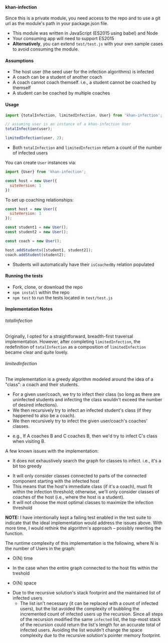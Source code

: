 #### khan-infection

Since this is a private module, you need access to the repo
and to use a git url as the module's path in your package.json file.

* This module was written in JavaScript (ES2015 using babel) and Node
 * Your consuming app will need to support ES2015
 * **Alternatively**, you can extend `test/test.js` with your own sample cases to avoid consuming the module.

#### Assumptions

* The host user (the seed user for the infection algorithms) is infected
* A coach can be a student of another coach
* A coach cannot coach themself. i.e., a student cannot be coached by themself
* A student can be coached by multiple coaches

#### Usage

```js
import {totalInfection, limitedInfection, User} from 'khan-infection';

// assuming user is an instance of a khan-infection User
totalInfection(user);

limitedInfection(user, 2);
```

* Both `totalInfection` and `limitedInfection` return a count of the number of infected users

You can create `User` instances via:

```js
import {User} from 'khan-infection';

const host = new User({
  siteVersion: 1
})
```

To set up coaching relationships:

```js
const host = new User({
  siteVersion: 1
});

const student1 = new User();
const student2 = new User();

const coach = new User();

host.addStudents([student1, student2]);
coach.addStudent(student2);
```

* Students will automatically have their `isCoachedBy` relation populated

#### Running the tests

* Fork, clone, or download the repo
* `npm install` within the repo
* `npm test` to run the tests located in `test/test.js`

#### Implementation Notes

###### totalInfection

Originally, I opted for a straightforward, breadth-first traversal implementation.
However, after completing `limitedInfection`, the redefinition of `totalInfection` as a
composition of `limitedInfection` became clear and quite lovely.

###### limitedInfection

The implementation is a greedy algorithm modeled around the idea of a "class": a coach and their students.

* For a given user/coach, we try to infect their class (so long as there are uninfected students and infecting the class wouldn't exceed the number of desired infections).
* We then recursively try to infect an infected student's class (if they happened to also be a coach).
* We then recursively try to infect the given user/coach's coaches' classes.
 - e.g., If A coaches B and C coaches B, then we'd try to infect C's class when visiting B.

A few known issues with the implementation:

* It does not exhaustively search the graph for classes to infect. i.e., it's a bit too greedy
 - It will only consider classes connected to parts of the connected component starting with the infected host
  - This means that the host's immediate class (if it's a coach), must fit within the infection threshold; otherwise, we'll only consider classes of coaches of the host (i.e., where the host is a student).
 - It will not choose the most optimal classes to maximize the infection threshold

**NOTE:** I have intentionally kept a failing test enabled in the test suite to indicate that the ideal implementation
would address the issues above. With more time, I would rethink the algorithm's approach – possibly rewriting the function.

The runtime complexity of this implementation is the following, where N is the number of Users in the graph:

* O(N) time
 - In the case when the entire graph connected to the host fits within the treshold
* O(N) space
 - Due to the recursive solution's stack footprint and the maintained list of infected users
   - The list isn't necessary (it can be replaced with a count of infected users), but the list avoided
   the complexity of bubbling the incremented count of infected users up the recursion. Since all
   steps of the recursion modified the same `infected` list, the top-most stack of the recursion
   could return the list's length for an accurate total of infected users. Avoiding the list wouldn't
   change the space complexity due to the recursive solution's pointer memory footprint.